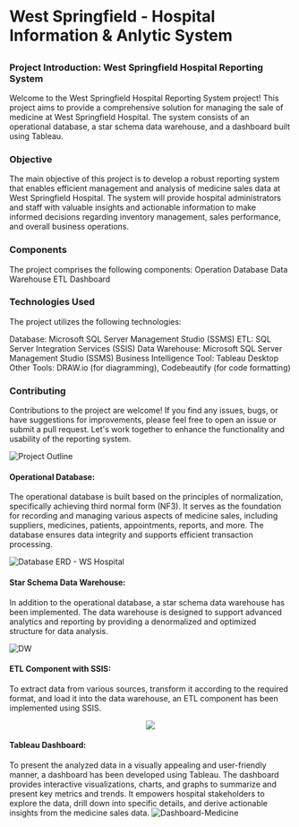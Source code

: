 # West Springfield - Hospital Information & Anlytic System

## 

### Project Introduction: West Springfield Hospital Reporting System
Welcome to the West Springfield Hospital Reporting System project! This project aims to provide a comprehensive solution for managing the sale of medicine at West Springfield Hospital. The system consists of an operational database, a star schema data warehouse, and a dashboard built using Tableau.



### Objective
The main objective of this project is to develop a robust reporting system that enables efficient management and analysis of medicine sales data at West Springfield Hospital. The system will provide hospital administrators and staff with valuable insights and actionable information to make informed decisions regarding inventory management, sales performance, and overall business operations.

### Components
The project comprises the following components:
Operation Database 
Data Warehouse 
ETL
Dashboard

### Technologies Used
The project utilizes the following technologies:

Database: Microsoft SQL Server Management Studio (SSMS)
ETL: SQL Server Integration Services (SSIS)
Data Warehouse: Microsoft SQL Server Management Studio (SSMS)
Business Intelligence Tool: Tableau Desktop
Other Tools: DRAW.io (for diagramming), Codebeautify (for code formatting)

### Contributing
Contributions to the project are welcome! If you find any issues, bugs, or have suggestions for improvements, please feel free to open an issue or submit a pull request. Let's work together to enhance the functionality and usability of the reporting system.

![Project Outline](https://github.com/VinhhDo/VinhDo.github.io/assets/98499217/e5ba5621-b067-4682-b119-281d5e4f1954)

#### Operational Database:
The operational database is built based on the principles of normalization, specifically achieving third normal form (NF3). It serves as the foundation for recording and managing various aspects of medicine sales, including suppliers, medicines, patients, appointments, reports, and more. The database ensures data integrity and supports efficient transaction processing.

![Database ERD - WS Hospital](https://github.com/VinhhDo/VinhDo.github.io/assets/98499217/7c9e3e5c-9a04-4898-bea5-04366105362c)

#### Star Schema Data Warehouse: 
In addition to the operational database, a star schema data warehouse has been implemented. The data warehouse is designed to support advanced analytics and reporting by providing a denormalized and optimized structure for data analysis. 

![DW](https://github.com/VinhhDo/VinhDo.github.io/assets/98499217/992506a9-58eb-4aa0-a1f5-1c339649cc50)

#### ETL Component with SSIS:
To extract data from various sources, transform it according to the required format, and load it into the data warehouse, an ETL component has been implemented using SSIS.

<p align="center">
  <img src="https://github.com/VinhhDo/VinhDo.github.io/assets/98499217/d7583c86-86df-4c9d-a36c-76c067d2df19">
</p>


#### Tableau Dashboard:
To present the analyzed data in a visually appealing and user-friendly manner, a dashboard has been developed using Tableau. The dashboard provides interactive visualizations, charts, and graphs to summarize and present key metrics and trends. It empowers hospital stakeholders to explore the data, drill down into specific details, and derive actionable insights from the medicine sales data.
![Dashboard-Medicine](https://github.com/VinhhDo/VinhDo.github.io/assets/98499217/1e2de5f2-09df-4e49-87f7-e2b3c38157b6)


